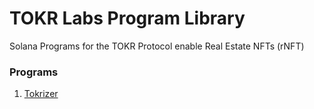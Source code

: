# TOKR Labs Program Library
Solana Programs for the TOKR Protocol enable Real Estate NFTs (rNFT)


### Programs
1. [Tokrizer](tokrizer/README.md)